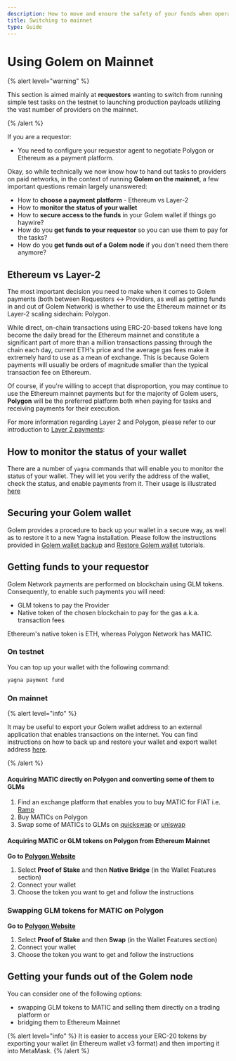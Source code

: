 ```yaml
---
description: How to move and ensure the safety of your funds when operating on mainnet
title: Switching to mainnet
type: Guide
---
```


# Using Golem on Mainnet

{% alert level="warning" %}

This section is aimed mainly at **requestors** wanting to switch from running simple test tasks on the testnet to launching production payloads utilizing the vast number of providers on the mainnet.

{% /alert %}

If you are a requestor:

- You need to configure your requestor agent to negotiate Polygon or Ethereum as a payment platform.

Okay, so while technically we now know how to hand out tasks to providers on paid networks, in the context of running **Golem on the mainnet**, a few important questions remain largely unanswered:

- How to **choose a payment platform** - Ethereum vs Layer-2
- How to **monitor the status of your wallet**
- How to **secure access to the funds** in your Golem wallet if things go haywire?
- How do you **get funds to your requestor** so you can use them to pay for the tasks?
- How do you **get funds out of a Golem node** if you don't need them there anymore?

## Ethereum vs Layer-2

The most important decision you need to make when it comes to Golem payments (both between Requestors <-> Providers, as well as getting funds in and out of Golem Network) is whether to use the Ethereum mainnet or its Layer-2 scaling sidechain: Polygon.

While direct, on-chain transactions using ERC-20-based tokens have long become the daily bread for the Ethereum mainnet and constitute a significant part of more than a million transactions passing through the chain each day, current ETH's price and the average gas fees make it extremely hard to use as a mean of exchange. This is because Golem payments will usually be orders of magnitude smaller than the typical transaction fee on Ethereum.

Of course, if you're willing to accept that disproportion, you may continue to use the Ethereum mainnet payments but for the majority of Golem users, **Polygon** will be the preferred platform both when paying for tasks and receiving payments for their execution.

For more information regarding Layer 2 and Polygon, please refer to our introduction to [Layer 2 payments](/docs/golem/payments/layer-2-payments):

## How to monitor the status of your wallet

There are a number of `yagna` commands that will enable you to monitor the status of your wallet. They will let you verify the address of the wallet, check the status, and enable payments from it. Their usage is illustrated [here](/docs/creators/python/examples/tools/managing-golem-wallet)

## Securing your Golem wallet

Golem provides a procedure to back up your wallet in a secure way, as well as to restore it to a new Yagna installation.
Please follow the instructions provided in [Golem wallet backup](/docs/creators/python/examples/tools/golem-wallet-backup) and [Restore Golem wallet](/docs/creators/python/examples/tools/restoring-golem-wallet) tutorials.

## Getting funds to your requestor

Golem Network payments are performed on blockchain using GLM tokens. Consequently, to enable such payments you will need:

- GLM tokens to pay the Provider
- Native token of the chosen blockchain to pay for the gas a.k.a. transaction fees

Ethereum's native token is ETH, whereas Polygon Network has MATIC.

### On testnet

You can top up your wallet with the following command:

```bash
yagna payment fund
```

### On mainnet

{% alert level="info" %}

It may be useful to export your Golem wallet address to an external application that enables transactions on the internet. You can find instructions on how to back up and restore your wallet and export wallet address [here](/docs/creators/python/examples/tools/golem-wallet-backup).

{% /alert %}

#### Acquiring MATIC directly on Polygon and converting some of them to GLMs

1. Find an exchange platform that enables you to buy MATIC for FIAT i.e. [Ramp](https://ramp.network/)
2. Buy MATICs on Polygon
3. Swap some of MATICs to GLMs on [quickswap](https://quickswap.exchange) or [uniswap](https://uniswap.org/)

#### Acquiring MATIC or GLM tokens on Polygon from Ethereum Mainnet

**Go to** [**Polygon Website**](https://wallet.polygon.technology)

1. Select **Proof of Stake** and then **Native Bridge** (in the Wallet Features section)
2. Connect your wallet
3. Choose the token you want to get and follow the instructions

### Swapping GLM tokens for MATIC on Polygon

**Go to** [**Polygon Website**](https://wallet.polygon.technology)

1. Select **Proof of Stake** and then **Swap** (in the Wallet Features section)
2. Connect your wallet
3. Choose the token you want to get and follow the instructions

## Getting your funds out of the Golem node

You can consider one of the following options:

- swapping GLM tokens to MATIC and selling them directly on a trading platform or
- bridging them to Ethereum Mainnet

{% alert level="info" %}
It is easier to access your ERC-20 tokens by exporting your wallet (in Ethereum wallet v3 format) and then importing it into MetaMask.
{% /alert %}
